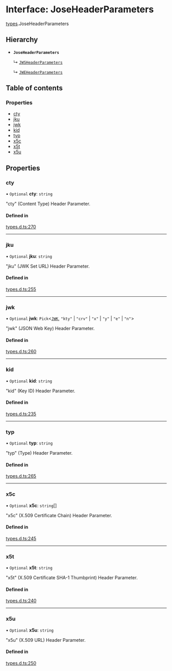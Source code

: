 # Interface: JoseHeaderParameters

[types](../modules/types.md).JoseHeaderParameters

## Hierarchy

- **`JoseHeaderParameters`**

  ↳ [`JWSHeaderParameters`](types.JWSHeaderParameters.md)

  ↳ [`JWEHeaderParameters`](types.JWEHeaderParameters.md)

## Table of contents

### Properties

- [cty](types.JoseHeaderParameters.md#cty)
- [jku](types.JoseHeaderParameters.md#jku)
- [jwk](types.JoseHeaderParameters.md#jwk)
- [kid](types.JoseHeaderParameters.md#kid)
- [typ](types.JoseHeaderParameters.md#typ)
- [x5c](types.JoseHeaderParameters.md#x5c)
- [x5t](types.JoseHeaderParameters.md#x5t)
- [x5u](types.JoseHeaderParameters.md#x5u)

## Properties

### cty

• `Optional` **cty**: `string`

"cty" (Content Type) Header Parameter.

#### Defined in

[types.d.ts:270](https://github.com/panva/jose/blob/v3.15.1/src/types.d.ts#L270)

___

### jku

• `Optional` **jku**: `string`

"jku" (JWK Set URL) Header Parameter.

#### Defined in

[types.d.ts:255](https://github.com/panva/jose/blob/v3.15.1/src/types.d.ts#L255)

___

### jwk

• `Optional` **jwk**: `Pick`<[`JWK`](types.JWK.md), ``"kty"`` \| ``"crv"`` \| ``"x"`` \| ``"y"`` \| ``"e"`` \| ``"n"``\>

"jwk" (JSON Web Key) Header Parameter.

#### Defined in

[types.d.ts:260](https://github.com/panva/jose/blob/v3.15.1/src/types.d.ts#L260)

___

### kid

• `Optional` **kid**: `string`

"kid" (Key ID) Header Parameter.

#### Defined in

[types.d.ts:235](https://github.com/panva/jose/blob/v3.15.1/src/types.d.ts#L235)

___

### typ

• `Optional` **typ**: `string`

"typ" (Type) Header Parameter.

#### Defined in

[types.d.ts:265](https://github.com/panva/jose/blob/v3.15.1/src/types.d.ts#L265)

___

### x5c

• `Optional` **x5c**: `string`[]

"x5c" (X.509 Certificate Chain) Header Parameter.

#### Defined in

[types.d.ts:245](https://github.com/panva/jose/blob/v3.15.1/src/types.d.ts#L245)

___

### x5t

• `Optional` **x5t**: `string`

"x5t" (X.509 Certificate SHA-1 Thumbprint) Header Parameter.

#### Defined in

[types.d.ts:240](https://github.com/panva/jose/blob/v3.15.1/src/types.d.ts#L240)

___

### x5u

• `Optional` **x5u**: `string`

"x5u" (X.509 URL) Header Parameter.

#### Defined in

[types.d.ts:250](https://github.com/panva/jose/blob/v3.15.1/src/types.d.ts#L250)
